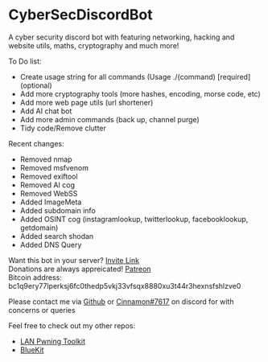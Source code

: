 # CyberSecDiscordBot

A cyber security discord bot with featuring networking, hacking and website utils, maths, cryptography and much more!

To Do list:  
* Create usage string for all commands (Usage ./(command) [required] (optional)
* Add more cryptography tools (more hashes, encoding, morse code, etc)
* Add more web page utils (url shortener)
* Add AI chat bot
* Add more admin commands (back up, channel purge)
* Tidy code/Remove clutter

Recent changes:
* Removed nmap
* Removed msfvenom
* Removed exiftool
* Removed AI cog
* Removed WebSS
* Added ImageMeta
* Added subdomain info
* Added OSINT cog (instagramlookup, twitterlookup, facebooklookup, getdomain)
* Added search shodan
* Added DNS Query

Want this bot in your server? [Invite Link](https://bit.ly/3fGmftl)  
Donations are always appreicated! [Patreon](https://www.patreon.com/cinnamon1212)  
Bitcoin address: bc1q9ery77lperksj6fc0thedp5vkj33vfsqx8880xu3t44r3hexnsfshlzve0
  
Please contact me via [Github](https://github.com/Cinnamon1212/) or [Cinnamon#7617](https://discord.com/users/292382410530750466/) on discord for with concerns or queries

Feel free to check out my other repos:  
* [LAN Pwning Toolkit](https://github.com/Cinnamon1212/LAN_Pwning_Toolkit)
* [BlueKit](https://github.com/Cinnamon1212/BlueKit)
